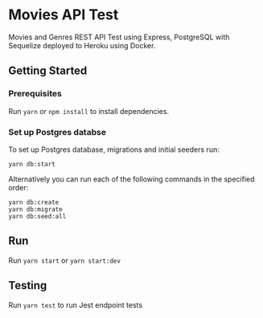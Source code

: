 # Movies API Test

Movies and Genres REST API Test using Express, PostgreSQL with Sequelize deployed to Heroku using Docker.

## Getting Started

### Prerequisites

Run `yarn` or `npm install` to install dependencies.

### Set up Postgres databse

To set up Postgres database, migrations and initial seeders run:

```
yarn db:start
```

Alternatively you can run each of the following commands in the specified order:

```
yarn db:create
yarn db:migrate
yarn db:seed:all
```

## Run

Run `yarn start` or `yarn start:dev`

## Testing

Run `yarn test` to run Jest endpoint tests
